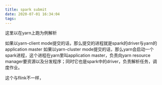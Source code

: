 ```yaml
---
title: spark submit
date: 2020-07-01 16:34:04
tags:
---
```

这里以在yarn上跑为例解析

如果以yarn-client mode提交的话，那么提交的进程就是spark的driver与yarn的application master
如果以yarn-cluster mode提交的话，那么yarn会启动一个spark进程，这个进程在yarn里叫application master，负责向yarn resource manager要资源以及分发程序；同时它也是spark中的driver，负责解析任务，调度作业。


这个与flink不一样，